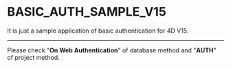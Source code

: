 # BASIC_AUTH_SAMPLE_V15
It is just a sample application of basic authentication for 4D V15.
***
Please check "**On Web Authentication**" of database method and "**AUTH**" of project method.
